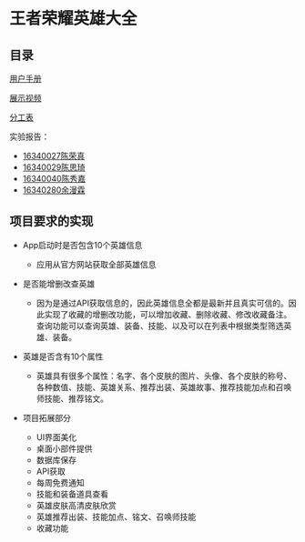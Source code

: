 #  王者荣耀英雄大全

## 目录

[用户手册](./用户手册.md)

[展示视频](./展示视频.mp4)

[分工表](./分工表.md)

实验报告：

- [16340027陈荣真](./16340027ChenRongzhen/Report.md)
- [16340029陈思琦](./16340029chensiqi/report.md)
- [16340040陈秀嘉](./16340040ChenXiujia/Report.md)
- [16340280余漫霖](./16340280YuManLin/16340280_余漫霖_期中项目.md)

## 项目要求的实现


- App启动时是否包含10个英雄信息
  - 应用从官方网站获取全部英雄信息
- 是否能增删改查英雄
  - 因为是通过API获取信息的，因此英雄信息全都是最新并且真实可信的。因此实现了收藏的增删改功能，可以增加收藏、删除收藏、修改收藏备注。查询功能可以查询英雄、装备、技能、以及可以在列表中根据类型筛选英雄、装备。
- 英雄是否含有10个属性
  - 英雄具有很多个属性：名字、各个皮肤的图片、头像、各个皮肤的称号、各种数值、技能、英雄关系、推荐出装、英雄故事、推荐技能加点和召唤师技能、推荐铭文。

- 项目拓展部分
  - UI界面美化
  - 桌面小部件提供
  - 数据库保存
  - API获取
  - 每周免费通知
  - 技能和装备道具查看
  - 英雄皮肤高清皮肤欣赏
  - 英雄推荐出装、技能加点、铭文、召唤师技能
  - 收藏功能







